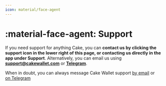 ```yaml
---
icon: material/face-agent
---
```

# :material-face-agent: Support


If you need support for anything Cake, you can **contact us by clicking the support icon in the lower right of this page, or contacting us directly in the app under Support**. Alternatively, you can email us using **support@cakewallet.com** or [**Telegram**](https://t.me/cakewallet_bot).

When in doubt, you can always message Cake Wallet support [by email](mailto:support@cakewallet.com) or [on Telegram](https://t.me/cakewallet_bot)
